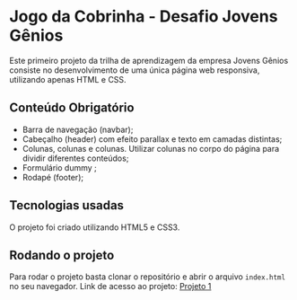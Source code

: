 ﻿# Jogo da Cobrinha - Desafio Jovens Gênios
Este primeiro projeto da trilha de aprendizagem da empresa Jovens Gênios consiste no desenvolvimento de uma única página web responsiva, utilizando apenas HTML e CSS.

## Conteúdo Obrigatório

-   Barra de navegação (navbar);
-   Cabeçalho (header) com efeito parallax e texto em camadas distintas;
-   Colunas, colunas e colunas. Utilizar colunas no corpo do página para dividir diferentes conteúdos;
-   Formulário dummy ;
-   Rodapé (footer);
## Tecnologias usadas
O projeto foi criado utilizando HTML5 e CSS3.

## Rodando o projeto
Para rodar o projeto basta clonar  o repositório e abrir o arquivo `index.html` no seu navegador.
Link de acesso ao projeto: [Projeto 1](https://github.com/figueiredocamila/projeto1-trilha-jg)

